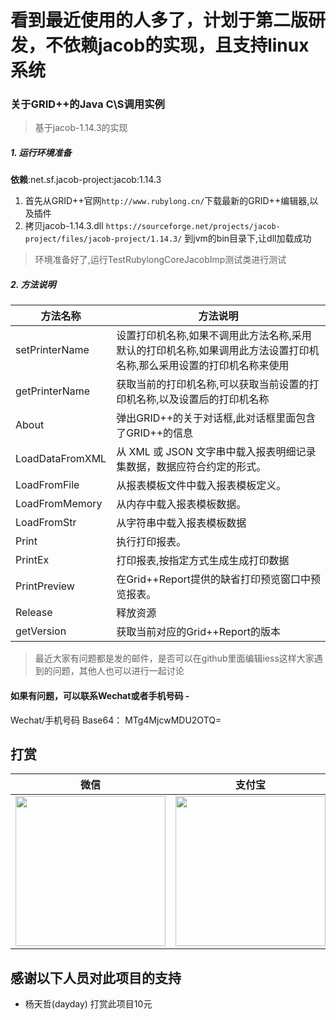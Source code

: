 # 看到最近使用的人多了，计划于第二版研发，不依赖jacob的实现，且支持linux系统

### 关于GRID++的Java C\S调用实例
> 基于jacob-1.14.3的实现  

##### 1. 运行环境准备 
__依赖__:net.sf.jacob-project:jacob:1.14.3 

1. 首先从GRID++官网`http://www.rubylong.cn/`下载最新的GRID++编辑器,以及插件   
2. 拷贝jacob-1.14.3.dll `https://sourceforge.net/projects/jacob-project/files/jacob-project/1.14.3/` 到jvm的bin目录下,让dll加载成功
> 环境准备好了,运行TestRubylongCoreJacobImp测试类进行测试


##### 2. 方法说明
| 方法名称        | 方法说明    |    
| --------       | -----   |    
|setPrinterName| 设置打印机名称,如果不调用此方法名称,采用默认的打印机名称,如果调用此方法设置打印机名称,那么采用设置的打印机名称来使用   |  
|getPrinterName | 获取当前的打印机名称,可以获取当前设置的打印机名称,以及设置后的打印机名称|   
|About          |弹出GRID++的关于对话框,此对话框里面包含了GRID++的信息|   
|LoadDataFromXML|从 XML 或 JSON 文字串中载入报表明细记录集数据，数据应符合约定的形式。|  
|LoadFromFile|从报表模板文件中载入报表模板定义。|  
|LoadFromMemory|从内存中载入报表模板数据。   |  
|LoadFromStr|从字符串中载入报表模板数据|  
|Print|执行打印报表。   |  
|PrintEx|打印报表,按指定方式生成生成打印数据|  
|PrintPreview|在Grid++Report提供的缺省打印预览窗口中预览报表。  |  
|Release|释放资源|  
|getVersion|获取当前对应的Grid++Report的版本


> 最近大家有问题都是发的邮件，是否可以在github里面编辑iess这样大家遇到的问题，其他人也可以进行一起讨论

#### 如果有问题，可以联系Wechat或者手机号码 - 

Wechat/手机号码 Base64： MTg4MjcwMDU2OTQ=  

## 打赏

|微信 | 支付宝
|---- |-------
| <img src="https://rwp.pub/img/wechat.jpg" width="240" />|   <img src="https://rwp.pub/img/alipay.jpg" width="240" />

## 感谢以下人员对此项目的支持


- 杨天哲(dayday) 打赏此项目10元
